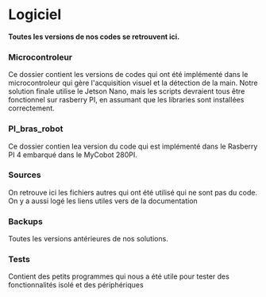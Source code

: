 # Logiciel

**Toutes les versions de nos codes se retrouvent ici.**

### Microcontroleur
Ce dossier contient les versions de codes qui ont été implémenté dans le microcontroleur qui gère l'acquisition visuel et la détection de la main. Notre solution finale utilise le Jetson Nano, mais les scripts devraient tous être fonctionnel sur rasberry PI, en assumant que les libraries sont installées correctement.

### PI_bras_robot
Ce dossier contien lea version du code qui est implémenté dans le Rasberry PI 4 embarqué dans le MyCobot 280PI.

### Sources
On retrouve ici les fichiers autres qui ont été utilisé qui ne sont pas du code. On y a aussi logé les liens utiles vers de la documentation 

### Backups
Toutes les versions antérieures de nos solutions.

### Tests
Contient des petits programmes qui nous a été utile pour tester des fonctionnalités isolé et des périphériques
